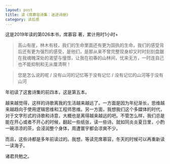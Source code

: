 ```yaml
---
layout: post
title: 读《席慕容诗集：迷途诗册》
category: 读后感
---
```

这是2019年读的第026本书，席慕容 著，累计用时1小时+

>高山有崖，林木有枝，我们的生命里面还有更为固执的生命，我们的感受背后还有更为强烈的感受，是他们，是那从来不曾完整现身却又时时刻刻盘踞在我魂魄深处的渴望与憧憬，让我在初春的山林间，忧来无方，一时连自己也不能抑制和无从厘清啊！

>您是怎么说的呢 / 没有山河的记忆等于没有记忆 / 没有记忆的山河等于没有山河

年初读了这套诗集的前四本，这是第五本。

越来越觉得，这样的诗歌离我的生活越来越远了。一方面是因为年纪渐长，思维越来越趋向于使用逻辑思维和工程师思维。另一方面，我想我们这个多媒体的时代，对于文字形式的诗歌和诗意，大概也是离得越来越远的吧。不管怎么样，我们总是能在开心或者不开心的时候，翻起一些纸张，读一些诗。就如同炎炎夏日里，小酌一碗凉凉的茶，会浸润整个身体，周遭寰宇都会凉爽不少。

而且，这些诗都是多年前读过的。我想，等读完席慕容，冬天的时候可以再重新读一读海子。

诸君共勉之。